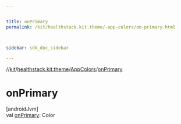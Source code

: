 ```yaml
---


title: onPrimary
permalink: /kit/healthstack.kit.theme/-app-colors/on-primary.html



sidebar: sdk_doc_sidebar

---
```



//[kit](/kit.html)/[healthstack.kit.theme](../index.html)/[AppColors](index.html)/[onPrimary](on-primary.html)



# onPrimary



[androidJvm]\
val [onPrimary](on-primary.html): Color






